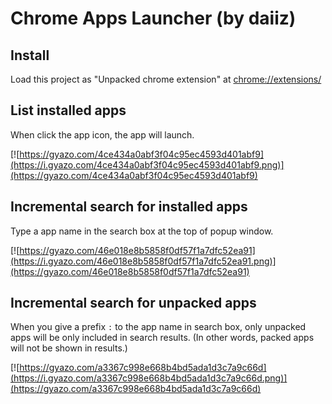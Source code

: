 # Chrome Apps Launcher (by daiiz)

## Install
Load this project as "Unpacked chrome extension" at [chrome://extensions/](chrome://extensions/)

## List installed apps
When click the app icon, the app will launch.

[![https://gyazo.com/4ce434a0abf3f04c95ec4593d401abf9](https://i.gyazo.com/4ce434a0abf3f04c95ec4593d401abf9.png)](https://gyazo.com/4ce434a0abf3f04c95ec4593d401abf9)


## Incremental search for installed apps
Type a app name in the search box at the top of popup window.

[![https://gyazo.com/46e018e8b5858f0df57f1a7dfc52ea91](https://i.gyazo.com/46e018e8b5858f0df57f1a7dfc52ea91.png)](https://gyazo.com/46e018e8b5858f0df57f1a7dfc52ea91)


## Incremental search for unpacked apps
When you give a prefix `:` to the app name in search box, only unpacked apps will be only included in search results.
(In other words, packed apps will not be shown in results.)

[![https://gyazo.com/a3367c998e668b4bd5ada1d3c7a9c66d](https://i.gyazo.com/a3367c998e668b4bd5ada1d3c7a9c66d.png)](https://gyazo.com/a3367c998e668b4bd5ada1d3c7a9c66d)
